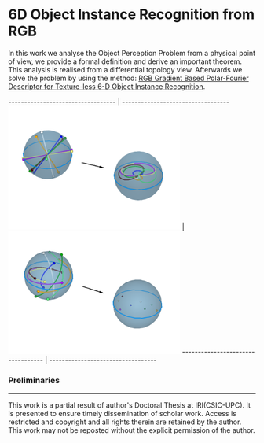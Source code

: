 # 6D Object Instance Recognition from RGB

In this work we analyse the Object Perception Problem from a physical point of view, we provide a formal definition and derive an important theorem. This analysis is realised from a differential topology view. Afterwards we solve the problem by using the method: [RGB Gradient Based Polar-Fourier Descriptor for Texture-less 6-D Object Instance Recognition](https://github.com/davreixach/RGBpfDescriptor).

---------------------------------- | ----------------------------------
<img src="https://github.com/davreixach/6DOIRfromRGB/blob/master/images/F_toy_1.png" width="350"> | <img src="https://github.com/davreixach/6DOIRfromRGB/blob/master/images/F_toy_2.png" width="350">
---------------------------------- | ----------------------------------

### Preliminaries
---

This work is a partial result of author's Doctoral Thesis at IRI(CSIC-UPC). It is presented to ensure timely dissemination of scholar work. Access is restricted and copyright and all rights therein are retained by the author. This work may not be reposted without the explicit permission of the author.
